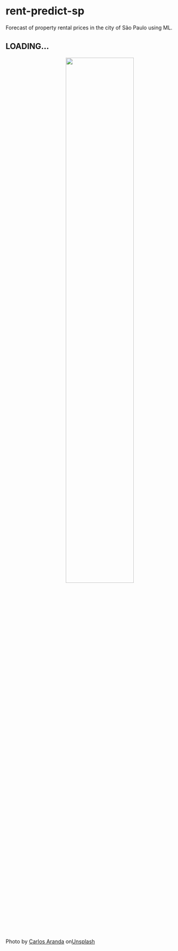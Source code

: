 # rent-predict-sp
Forecast of property rental prices in the city of São Paulo using ML.

## LOADING...



<p align="center">
<img width=60% src="https://raw.githubusercontent.com/gabrielcapela/rent-predict-sp/main/images/carlos-aranda_unsplash.jpg">
</p>



Photo by  <a href="https://unsplash.com/pt-br/@carlosaranda?utm_content=creditCopyText&utm_medium=referral&utm_source=unsplash">Carlos Aranda</a> on<a href="https://unsplash.com/pt-br/fotografias/arranha-ceus-durante-o-dia-qFIK_CPUwRI?utm_content=creditCopyText&utm_medium=referral&utm_source=unsplash">Unsplash</a>
      
      